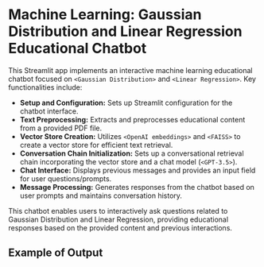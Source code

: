 # Machine Learning: Gaussian Distribution and Linear Regression Educational Chatbot

This Streamlit app implements an interactive machine learning educational chatbot focused on `<Gaussian Distribution>` and `<Linear Regression>`. Key functionalities include:

- **Setup and Configuration:** Sets up Streamlit configuration for the chatbot interface.
- **Text Preprocessing:** Extracts and preprocesses educational content from a provided PDF file.
- **Vector Store Creation:** Utilizes `<OpenAI embeddings>` and `<FAISS>` to create a vector store for efficient text retrieval.
- **Conversation Chain Initialization:** Sets up a conversational retrieval chain incorporating the vector store and a chat model (`<GPT-3.5>`).
- **Chat Interface:** Displays previous messages and provides an input field for user questions/prompts.
- **Message Processing:** Generates responses from the chatbot based on user prompts and maintains conversation history.

This chatbot enables users to interactively ask questions related to Gaussian Distribution and Linear Regression, providing educational responses based on the provided content and previous interactions.
## Example of Output

